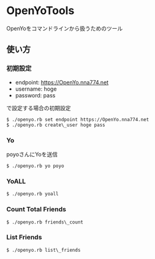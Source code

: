 OpenYoTools
====

OpenYoをコマンドラインから扱うためのツール

## 使い方

### 初期設定

* endpoint: https://OpenYo.nna774.net
* username: hoge
* password: pass

で設定する場合の初期設定

````
$ ./openyo.rb set endpoint https://OpenYo.nna774.net
$ ./openyo.rb create\_user hoge pass
````

### Yo

poyoさんにYoを送信

````
$ ./openyo.rb yo poyo
````

### YoALL

````
$ ./openyo.rb yoall
````

### Count Total Friends

````
$ ./openyo.rb friends\_count
````

### List Friends

````
$ ./openyo.rb list\_friends
````
